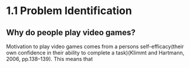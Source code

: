 # 1.1 Problem Identification

## Why do people play video games?

Motivation to play video games comes from a persons self-efficacy(their own confidence in their ability to complete a task)(Klimmt and Hartmann, 2006, pp.138–139).  This means that&#x20;
